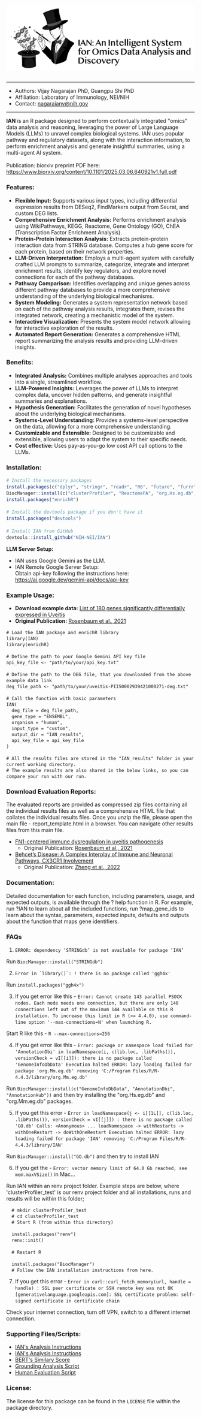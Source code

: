 <img align="left" src="inst/docs/ian-logo-b.png"/>&nbsp;

------------
- Authors: Vijay Nagarajan PhD, Guangpu Shi PhD
- Affiliation: Laboratory of Immunology, NEI/NIH
- Contact: nagarajanv@nih.gov
------------
**IAN** is an R package designed to perform contextually integrated "omics" data analysis and reasoning, leveraging the power of Large Language Models (LLMs) to unravel complex biological systems. IAN uses popular pathway and regulatory datasets, along with the interaction information, to perform enrichment analysis and generate insightful summaries, using a multi-agent AI system. <br><br>
Publication: biorxiv preprint PDF here: https://www.biorxiv.org/content/10.1101/2025.03.06.640921v1.full.pdf


### **Features:**

*   **Flexible Input:** Supports various input types, including differential expression results from DESeq2, FindMarkers output from Seurat, and custom DEG lists.
*   **Comprehensive Enrichment Analysis:** Performs enrichment analysis using WikiPathways, KEGG, Reactome, Gene Ontology (GO), ChEA (Transcription Factor Enrichment Analysis).
*   **Protein-Protein Interaction Analysis:** Extracts protein-protein interaction data from STRING database. Computes a hub gene score for each protein, based on their network properties.
*   **LLM-Driven Interpretation:** Employs a multi-agent system with carefully crafted LLM prompts to summarize, categorize, integrate and interpret enrichment results, identify key regulators, and explore novel connections for each of the pathway databases.
*   **Pathway Comparison:** Identifies overlapping and unique genes across different pathway databases to provide a more comprehensive understanding of the underlying biological mechanisms.
*   **System Modeling:** Generates a system representation network based on each of the pathway analysis results, integrates them, revises the integrated network, creating a mechanistic model of the system.
*   **Interactive Visualization:** Presents the system model network allowing for interactive exploration of the results.
*   **Automated Report Generation:** Generates a comprehensive HTML report summarizing the analysis results and providing LLM-driven insights.

### **Benefits:**

*   **Integrated Analysis:** Combines multiple analyses approaches and tools into a single, streamlined workflow.
*   **LLM-Powered Insights:** Leverages the power of LLMs to interpret complex data, uncover hidden patterns, and generate insightful summaries and explanations.
*   **Hypothesis Generation:** Facilitates the generation of novel hypotheses about the underlying biological mechanisms.
*   **Systems-Level Understanding:** Provides a systems-level perspective on the data, allowing for a more comprehensive understanding.
*   **Customizable and Extensible:** Designed to be customizable and extensible, allowing users to adapt the system to their specific needs.
*   **Cost effective:** Uses pay-as-you-go low cost API call options to the LLMs.


### **Installation:**

```R
# Install the necessary packages
install.packages(c("dplyr", "stringr", "readr", "R6", "future", "furrr", "progressr", "httr", "plyr", "rmarkdown", "visNetwork", "igraph", "devtools", "ggh4x", "openxlsx", "tidyverse","kableExtra"))
BiocManager::install(c("clusterProfiler", "ReactomePA", "org.Hs.eg.db", "org.Mm.eg.db", "STRINGdb"))
install.packages("enrichR")

# Install the devtools package if you don't have it
install.packages("devtools")

# Install IAN from GitHub
devtools::install_github("NIH-NEI/IAN")

```

**LLM Server Setup:**
* IAN uses Google Gemini as the LLM.
* IAN Remote Google Server Setup: <br>
Obtain api-key following the instructions here:
https://ai.google.dev/gemini-api/docs/api-key

### **Example Usage:**

* **Download example data:** [List of 180 genes significantly differentially expressed in Uveitis](inst/docs/uveitis-PIIS0002939421000271-deg.txt)
* **Original Publication:** [Rosenbaum et al., 2021](https://pmc.ncbi.nlm.nih.gov/articles/PMC8286715/)


```
# Load the IAN package and enrichR library
library(IAN)
library(enrichR)

# Define the path to your Google Gemini API key file
api_key_file <- "path/to/your/api_key.txt"

# Define the path to the DEG file, that you downloaded from the above example data link
deg_file_path <- "path/to/your/uveitis-PIIS0002939421000271-deg.txt"

# Call the function with basic parameters
IAN(
  deg_file = deg_file_path,
  gene_type = "ENSEMBL",
  organism = "human",
  input_type = "custom",
  output_dir = "IAN_results",
  api_key_file = api_key_file
)

# All the results files are stored in the "IAN_results" folder in your current working directory.
# The example results are also shared in the below links, so you can compare your run with our run.
```

### **Download Evaluation Reports:**
The evaluated reports are provided as compressed zip files containing all the individual results files as well as a comprehensive HTML file that collates the individual results files. Once you unzip the file, please open the main file - report_template.html in a browser. You can navigate other results files from this main file.
* [FN1-centered immune dysregulation in uveitis pathogenesis](inst/docs/ian-uv.zip)
  - Original Publication: [Rosenbaum et al., 2021](https://pmc.ncbi.nlm.nih.gov/articles/PMC8286715/)
* [Behcet’s Disease: A Complex Interplay of Immune and Neuronal Pathways, CX3CR1 Involvement](inst/docs/ian-bd.zip)
  - Original Publication: [Zheng et al., 2022](https://pmc.ncbi.nlm.nih.gov/articles/PMC9245671/)

### **Documentation:**

Detailed documentation for each function, including parameters, usage, and expected outputs, is available through the ? help function in R. For example, run ?IAN to learn about all the included functions, run ?map_gene_ids to learn about the syntax, parameters, expected inputs, defaults and outputs about the function that maps gene identifiers.

### **FAQs**
1. ```ERROR: dependency ‘STRINGdb’ is not available for package ‘IAN’```

  Run ```BiocManager::install("STRINGdb")```

2. ```Error in `library()`: ! there is no package called 'ggh4x'```

  Run ```install.packages("ggh4x")```

3. If you get error like this - ```Error: Cannot create 143 parallel PSOCK nodes. Each node needs one connection, but there are only 140 connections left out of the maximum 144 available on this R installation. To increase this limit in R (>= 4.4.0), use command-line option '--max-connections=N' when launching R.```

  Start R like this - ```R --max-connections=256```

4. If you get error like this - ```Error: package or namespace load failed for 'AnnotationDbi' in loadNamespace(i, c(lib.loc, .libPaths()), versionCheck = vI[[i]]):
 there is no package called 'GenomeInfoDbData'
Execution halted
ERROR: lazy loading failed for package 'org.Mm.eg.db' removing 'C:/Program Files/R/R-4.4.3/library/org.Mm.eg.db'```

  Run ```BiocManager::install(c("GenomeInfoDbData", "AnnotationDbi", "AnnotationHub"))``` and then try installing the "org.Hs.eg.db" and "org.Mm.eg.db" packages.

5. If you get this error - ```Error in loadNamespace(j <- i[[1L]], c(lib.loc, .libPaths()), versionCheck = vI[[j]]) : there is no package called 'GO.db' Calls: <Anonymous> ... loadNamespace -> withRestarts -> withOneRestart -> doWithOneRestart Execution halted ERROR: lazy loading failed for package 'IAN' removing 'C:/Program Files/R/R-4.4.3/library/IAN'```

  Run ```BiocManager::install("GO.db")``` and then try to install IAN

6. If you get the - ```Error: vector memory limit of 64.0 Gb reached, see mem.maxVSize()``` in Mac...

  Run IAN within an renv project folder. Example steps are below, where 'clusterProfiler_test' is our renv project folder and all installations, runs and results will be within this folder;

```
  # mkdir clusterProfiler_test
  # cd clusterProfiler_test
  # Start R (from within this directory)

  install.packages("renv")
  renv::init()

  # Restart R

  install.packages("BiocManager")
  # Follow the IAN installation instructions from here.
```

7. If you get this error - ```Error in curl::curl_fetch_memory(url, handle = handle) : SSL peer certificate or SSH remote key was not OK [generativelanguage.googleapis.com]: SSL certificate problem: self-signed certificate in certificate chain```

  Check your internet connection, turn off VPN, switch to a different internet connection.

### **Supporting Files/Scripts:**
- [IAN's Analysis Instructions](inst/docs/analysis_instructions.md)
- [IAN's Analysis Instructions](inst/docs/analysis_parameters.md)
- [BERT's Similary Score](inst/docs/bert-similarity.py)
- [Grounding Analysis Script](inst/docs/ground.R)
- [Human Evaluation Script](inst/docs/human-evaluation-plots.R)

### **License:**

The license for this package can be found in the `LICENSE` file within the package directory.
